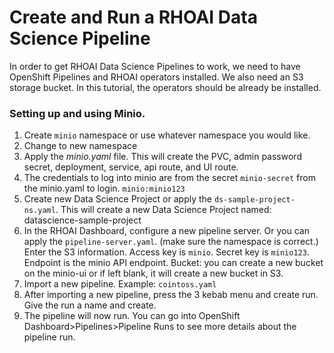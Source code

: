 # Create and Run a RHOAI Data Science Pipeline

In order to get RHOAI Data Science Pipelines to work, we need to have OpenShift Pipelines and RHOAI operators installed.
We also need an S3 storage bucket. In this tutorial, the operators should be already be installed.

### Setting up and using Minio.
 1. Create `minio` namespace or use whatever namespace you would like.
 2. Change to new namespace
 3. Apply the _minio.yaml_ file.
    This will create the PVC, admin password secret, deployment, service, api route, and UI route.
 4. The credentials to log into minio are from the secret `minio-secret` from the minio.yaml to login. `minio:minio123`
 5. Create new Data Science Project or apply the `ds-sample-project-ns.yaml`. This will create a new Data Science Project named: datascience-sample-project
 6. In the RHOAI Dashboard, configure a new pipeline server. Or you can apply the `pipeline-server.yaml`. (make sure the namespace is correct.)
    Enter the S3 information. Access key is `minio`. Secret key is `minio123`. Endpoint is the minio API endpoint. Bucket: you can create a new bucket on the minio-ui or if left blank, it will create a new bucket in S3.
 7. Import a new pipeline. Example: `cointoss.yaml`
 8. After importing a new pipeline, press the 3 kebab menu and create run. Give the run a name and create.
 9. The pipeline will now run. You can go into OpenShift Dashboard>Pipelines>Pipeline Runs to see more details about the pipeline run.